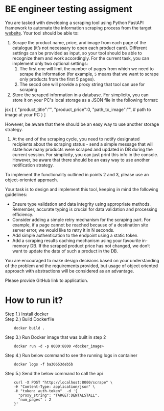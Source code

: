 # BE engineer testing assigment

You are tasked with developing a scraping tool using Python FastAPI framework to automate the information scraping process from the target [website](https://dentalstall.com/shop/). Your tool should be able to:

1. Scrape the product name, price, and image from each page of the catalogue (it’s not necessary to open each product card).
Different settings can be provided as input, so your tool should be able to recognize them and work accordingly. For the current task, you can implement only two optional settings:
    1. The first one will limit the number of pages from which we need to scrape the information (for example, `5` means that we want to scrape only products from the first 5 pages).
    2. The secod one will provide a proxy string that tool can use for scraping
2. Store the scraped information in a database. For simplicity, you can store it on your PC's local storage as a JSON file in the following format:

jsx
[
{
"product_title":"",
"product_price":0,
"path_to_image":"", # path to image at your PC
}
]

However, be aware that there should be an easy way to use another storage strategy.

1. At the end of the scraping cycle, you need to notify designated recipients about the scraping status - send a simple message that will state how many products were scraped and updated in DB during the current session. For simplicity, you can just print this info in the console. However, be aware that there should be an easy way to use another notification strategy.

To implement the functionality outlined in points 2 and 3, please use an object-oriented approach.

Your task is to design and implement this tool, keeping in mind the following guidelines:

- Ensure type validation and data integrity using appropriate methods. Remember, accurate typing is crucial for data validation and processing efficiency.
- Consider adding a simple retry mechanism for the scraping part. For example, if a page cannot be reached because of a destination site server error, we would like to retry it in N seconds.
- Add simple authentication to the endpoint using a static token.
- Add a scraping results caching mechanism using your favourite in-memory DB. If the scraped product price has not changed, we don’t want to update the data of such a product in the DB.

You are encouraged to make design decisions based on your understanding of the problem and the requirements provided, but usage of object oriented approach with abstractions will be considered as an advantage.

Please provide GitHub link to application.


# How to run it?
Step 1.) Install docker <br/> 
Step 2.) Build Dockerfile <br/> 
```
    docker build .
```
Step 3.) Run Docker image that was built in step 2 <br/> 
```
    docker run -d -p 8000:8000 <docker_image>
```
Step 4.) Run below command to see the running logs in container<br/> 
```
    docker logs -f ba30653deb5b
```
Step 5.) Send the below command to call the api<br/> 
```
    curl -X POST "http://localhost:8000/scrape" \     
    -H "Content-Type: application/json" \    
    -H "token: auth-token"  -d '{    
      "proxy_string": "TARGET:DENTALSTALL",    
      "num_pages" : 2    
    }'
```
